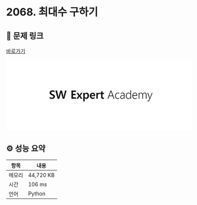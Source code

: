 # 2068. 최대수 구하기

## 🔗 문제 링크

[바로가기](https://swexpertacademy.com/main/code/problem/problemDetail.do?contestProbId=AV5QQhbqA4QDFAUq)

![SWEA 로고](../../images/swea.jpg)

## ⚙️ 성능 요약

| 항목   | 내용      |
| ------ | --------- |
| 메모리 | 44,720 KB |
| 시간   | 106 ms    |
| 언어   | Python    |
